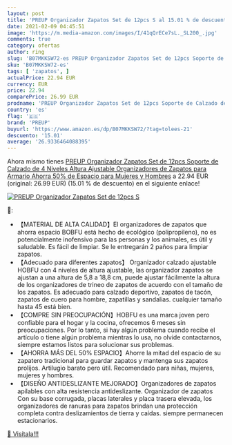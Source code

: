 ```yaml
---
layout: post
title: 'PREUP Organizador Zapatos Set de 12pcs S al 15.01 % de descuento'
date: 2021-02-09 04:45:51
image: 'https://m.media-amazon.com/images/I/41qQrECe7sL._SL200_.jpg'
comments: true
category: ofertas
author: ring
slug: 'B07MKKSW72-es PREUP Organizador Zapatos Set de 12pcs Soporte de Calzado...'
sku: 'B07MKKSW72-es'
tags: [ 'zapatos', ]
actualPrice: 22.94 EUR
currency: EUR
price: 22.94
comparePrice: 26.99 EUR
prodname: 'PREUP Organizador Zapatos Set de 12pcs Soporte de Calzado de 4 Niveles Altura Ajustable Organizadores de Zapatos para Armario Ahorra 50% de Espacio para Mujeres y Hombres'
country: 'es'
flag: '🇪🇸'
brand: 'PREUP'
buyurl: 'https://www.amazon.es/dp/B07MKKSW72/?tag=tolees-21'
descuento: '15.01'
average: '26.9336464088395'
---
```


Ahora mismo tienes [PREUP Organizador Zapatos Set de 12pcs Soporte de Calzado de 4 Niveles Altura Ajustable Organizadores de Zapatos para Armario Ahorra 50% de Espacio para Mujeres y Hombres](https://www.amazon.es/dp/B07MKKSW72/?tag=tolees-21) a 22.94 EUR (original: 26.99 EUR) (15.01 %  de descuento) en el siguiente enlace!

[![PREUP Organizador Zapatos Set de 12pcs S](https://m.media-amazon.com/images/I/41qQrECe7sL._SL200_.jpg)](https://www.amazon.es/dp/B07MKKSW72/?tag=tolees-21)

🔎:

- 【MATERIAL DE ALTA CALIDAD】El organizadores de zapatos que ahorra espacio BOBFU está hecho de ecológico (polipropileno), no es potencialmente inofensivo para las personas y los animales, es útil y saludable. Es fácil de limpiar. Se le entregarán 2 paños para limpiar zapatos.
- 【Adecuado para diferentes zapatos】 Organizador calzado ajustable HOBFU con 4 niveles de altura ajustable, las organizador zapatos se ajustan a una altura de 5,8 a 18,8 cm, puede ajustar fácilmente la altura de los organizadores de trineo de zapatos de acuerdo con el tamaño de los zapatos. Es adecuado para calzado deportivo, zapatos de tacón, zapatos de cuero para hombre, zapatillas y sandalias. cualquier tamaño hasta 45 está bien.
- 【COMPRE SIN PREOCUPACIÓN】HOBFU es una marca joven pero confiable para el hogar y la cocina, ofrecemos 6 meses sin preocupaciones. Por lo tanto, si hay algún problema cuando recibe el artículo o tiene algún problema mientras lo usa, no olvide contactarnos, siempre estamos listos para solucionar sus problemas.
- 【AHORRA MÁS DEL 50% ESPACIO】Ahorre la mitad del espacio de su zapatero tradicional para guardar zapatos y mantenga sus zapatos prolijos. Artilugio barato pero útil. Recomendado para niñas, mujeres, mujeres y hombres.
- 【DISEÑO ANTIDESLIZANTE MEJORADO】Organizadores de zapatos apilables con alta resistencia antideslizante. Organizador de zapatos Con su base corrugada, placas laterales y placa trasera elevada, los organizadores de ranuras para zapatos brindan una protección completa contra deslizamientos de tierra y caídas. siempre permanecen estacionarios.

[🛒 Visítala!!!](https://www.amazon.es/dp/B07MKKSW72/?tag=tolees-21)
